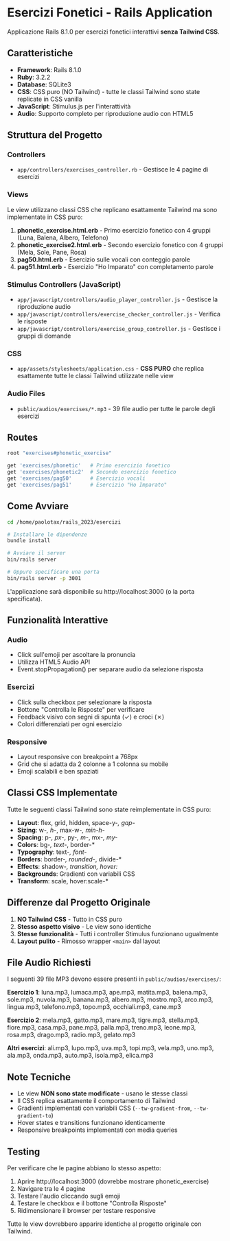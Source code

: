 # Esercizi Fonetici - Rails Application

Applicazione Rails 8.1.0 per esercizi fonetici interattivi **senza Tailwind CSS**.

## Caratteristiche

- **Framework**: Rails 8.1.0
- **Ruby**: 3.2.2
- **Database**: SQLite3
- **CSS**: CSS puro (NO Tailwind) - tutte le classi Tailwind sono state replicate in CSS vanilla
- **JavaScript**: Stimulus.js per l'interattività
- **Audio**: Supporto completo per riproduzione audio con HTML5

## Struttura del Progetto

### Controllers
- `app/controllers/exercises_controller.rb` - Gestisce le 4 pagine di esercizi

### Views
Le view utilizzano classi CSS che replicano esattamente Tailwind ma sono implementate in CSS puro:

1. **phonetic_exercise.html.erb** - Primo esercizio fonetico con 4 gruppi (Luna, Balena, Albero, Telefono)
2. **phonetic_exercise2.html.erb** - Secondo esercizio fonetico con 4 gruppi (Mela, Sole, Pane, Rosa)
3. **pag50.html.erb** - Esercizio sulle vocali con conteggio parole
4. **pag51.html.erb** - Esercizio "Ho Imparato" con completamento parole

### Stimulus Controllers (JavaScript)
- `app/javascript/controllers/audio_player_controller.js` - Gestisce la riproduzione audio
- `app/javascript/controllers/exercise_checker_controller.js` - Verifica le risposte
- `app/javascript/controllers/exercise_group_controller.js` - Gestisce i gruppi di domande

### CSS
- `app/assets/stylesheets/application.css` - **CSS PURO** che replica esattamente tutte le classi Tailwind utilizzate nelle view

### Audio Files
- `public/audios/exercises/*.mp3` - 39 file audio per tutte le parole degli esercizi

## Routes

```ruby
root "exercises#phonetic_exercise"

get 'exercises/phonetic'   # Primo esercizio fonetico
get 'exercises/phonetic2'  # Secondo esercizio fonetico
get 'exercises/pag50'      # Esercizio vocali
get 'exercises/pag51'      # Esercizio "Ho Imparato"
```

## Come Avviare

```bash
cd /home/paolotax/rails_2023/esercizi

# Installare le dipendenze
bundle install

# Avviare il server
bin/rails server

# Oppure specificare una porta
bin/rails server -p 3001
```

L'applicazione sarà disponibile su http://localhost:3000 (o la porta specificata).

## Funzionalità Interattive

### Audio
- Click sull'emoji per ascoltare la pronuncia
- Utilizza HTML5 Audio API
- Event.stopPropagation() per separare audio da selezione risposta

### Esercizi
- Click sulla checkbox per selezionare la risposta
- Bottone "Controlla le Risposte" per verificare
- Feedback visivo con segni di spunta (✓) e croci (✗)
- Colori differenziati per ogni esercizio

### Responsive
- Layout responsive con breakpoint a 768px
- Grid che si adatta da 2 colonne a 1 colonna su mobile
- Emoji scalabili e ben spaziati

## Classi CSS Implementate

Tutte le seguenti classi Tailwind sono state reimplementate in CSS puro:

- **Layout**: flex, grid, hidden, space-y-*, gap-*
- **Sizing**: w-*, h-*, max-w-*, min-h-*
- **Spacing**: p-*, px-*, py-*, m-*, mx-*, my-*
- **Colors**: bg-*, text-*, border-*
- **Typography**: text-*, font-*
- **Borders**: border-*, rounded-*, divide-*
- **Effects**: shadow-*, transition, hover:*
- **Backgrounds**: Gradienti con variabili CSS
- **Transform**: scale, hover:scale-*

## Differenze dal Progetto Originale

1. **NO Tailwind CSS** - Tutto in CSS puro
2. **Stesso aspetto visivo** - Le view sono identiche
3. **Stesse funzionalità** - Tutti i controller Stimulus funzionano ugualmente
4. **Layout pulito** - Rimosso wrapper `<main>` dal layout

## File Audio Richiesti

I seguenti 39 file MP3 devono essere presenti in `public/audios/exercises/`:

**Esercizio 1**: luna.mp3, lumaca.mp3, ape.mp3, matita.mp3, balena.mp3, sole.mp3, nuvola.mp3, banana.mp3, albero.mp3, mostro.mp3, arco.mp3, lingua.mp3, telefono.mp3, topo.mp3, occhiali.mp3, cane.mp3

**Esercizio 2**: mela.mp3, gatto.mp3, mare.mp3, tigre.mp3, stella.mp3, fiore.mp3, casa.mp3, pane.mp3, palla.mp3, treno.mp3, leone.mp3, rosa.mp3, drago.mp3, radio.mp3, gelato.mp3

**Altri esercizi**: ali.mp3, lupo.mp3, uva.mp3, topi.mp3, vela.mp3, uno.mp3, ala.mp3, onda.mp3, auto.mp3, isola.mp3, elica.mp3

## Note Tecniche

- Le view **NON sono state modificate** - usano le stesse classi
- Il CSS replica esattamente il comportamento di Tailwind
- Gradienti implementati con variabili CSS (`--tw-gradient-from`, `--tw-gradient-to`)
- Hover states e transitions funzionano identicamente
- Responsive breakpoints implementati con media queries

## Testing

Per verificare che le pagine abbiano lo stesso aspetto:

1. Aprire http://localhost:3000 (dovrebbe mostrare phonetic_exercise)
2. Navigare tra le 4 pagine
3. Testare l'audio cliccando sugli emoji
4. Testare le checkbox e il bottone "Controlla Risposte"
5. Ridimensionare il browser per testare responsive

Tutte le view dovrebbero apparire identiche al progetto originale con Tailwind.
